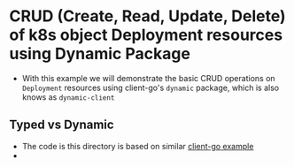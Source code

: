 # CRUD (Create, Read, Update, Delete) of k8s object Deployment resources using Dynamic Package

- With this example we will demonstrate the basic CRUD operations on `Deployment` resources using client-go's `dynamic` package, which is also knows as `dynamic-client`

## Typed vs Dynamic

- The code is this directory is based on similar [client-go example](https://github.com/kubernetes/client-go/tree/master/examples/create-update-delete-deployment)
- 